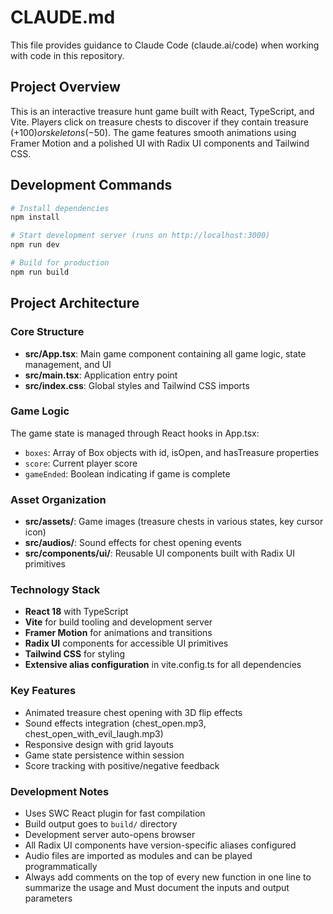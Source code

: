 # CLAUDE.md

This file provides guidance to Claude Code (claude.ai/code) when working with code in this repository.

## Project Overview

This is an interactive treasure hunt game built with React, TypeScript, and Vite. Players click on treasure chests to discover if they contain treasure (+$100) or skeletons (-$50). The game features smooth animations using Framer Motion and a polished UI with Radix UI components and Tailwind CSS.

## Development Commands

```bash
# Install dependencies
npm install

# Start development server (runs on http://localhost:3000)
npm run dev

# Build for production
npm run build
```

## Project Architecture

### Core Structure
- **src/App.tsx**: Main game component containing all game logic, state management, and UI
- **src/main.tsx**: Application entry point
- **src/index.css**: Global styles and Tailwind CSS imports

### Game Logic
The game state is managed through React hooks in App.tsx:
- `boxes`: Array of Box objects with id, isOpen, and hasTreasure properties
- `score`: Current player score
- `gameEnded`: Boolean indicating if game is complete

### Asset Organization
- **src/assets/**: Game images (treasure chests in various states, key cursor icon)
- **src/audios/**: Sound effects for chest opening events
- **src/components/ui/**: Reusable UI components built with Radix UI primitives

### Technology Stack
- **React 18** with TypeScript
- **Vite** for build tooling and development server
- **Framer Motion** for animations and transitions
- **Radix UI** components for accessible UI primitives
- **Tailwind CSS** for styling
- **Extensive alias configuration** in vite.config.ts for all dependencies

### Key Features
- Animated treasure chest opening with 3D flip effects
- Sound effects integration (chest_open.mp3, chest_open_with_evil_laugh.mp3)
- Responsive design with grid layouts
- Game state persistence within session
- Score tracking with positive/negative feedback

### Development Notes
- Uses SWC React plugin for fast compilation
- Build output goes to `build/` directory
- Development server auto-opens browser
- All Radix UI components have version-specific aliases configured
- Audio files are imported as modules and can be played programmatically
- Always add comments on the top of every new function in one line to summarize the usage and Must document the inputs and output parameters